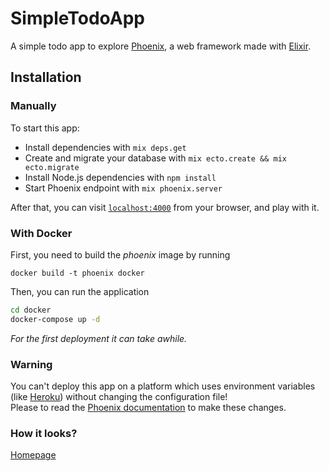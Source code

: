 # SimpleTodoApp

A simple todo app to explore [Phoenix](https://phoenixframework.org), a web framework made with [Elixir](https://elixir-lang.org).

## Installation

### Manually

To start this app:

  * Install dependencies with `mix deps.get`
  * Create and migrate your database with `mix ecto.create && mix ecto.migrate`
  * Install Node.js dependencies with `npm install`
  * Start Phoenix endpoint with `mix phoenix.server`

After that, you can visit [`localhost:4000`](http://localhost:4000) from your browser, and play with it.

### With Docker

First, you need to build the *phoenix* image by running

`docker build -t phoenix docker`

Then, you can run the application

```bash
cd docker
docker-compose up -d
```

*For the first deployment it can take awhile.*

### Warning

You can't deploy this app on a platform which uses environment variables (like [Heroku](http://heroku.com/)) without changing the configuration file!  
Please to read the [Phoenix documentation](http://www.phoenixframework.org/docs/heroku) to make these changes.

### How it looks?

[Homepage](https://pageshot.net/13Kcfv3kgdNrT2Uc/localhost)
